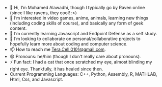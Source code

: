 - 👋 Hi, I’m Mohamed Alawadhi, though I typically go by Raven online (since I like ravens, they cool! :>)
- 👀 I’m interested in video games, anime, animals, learning new things (including coding skills of course), and basically any form of geek content.
- 🌱 I’m currently learning Javascript and Endpoint Defense as a self study.
- 💞️ I’m looking to collaborate on personal/collaborative projects to hopefully learn more about coding and computer science.
- 📫 How to reach me Tera.Cell.0101@gmail.com.
- 😄 Pronouns: he/him (though I don't really care about pronouns).
- ⚡ Fun fact: I had a cat that once scratched my eye, almost blinding my right eye. Thankfully, it has healed since then.
- Current Programming Languages: C++, Python, Assembly, R, MATHLAB, Html, Css, and Javascript.

<!---
Raven-04/Raven-04 is a ✨ special ✨ repository because its `README.md` (this file) appears on your GitHub profile.
You can click the Preview link to take a look at your changes.
--->
